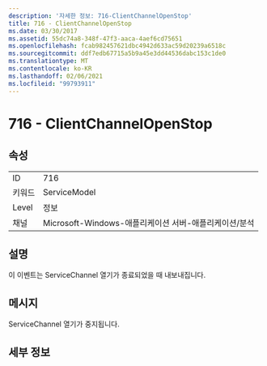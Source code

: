 ```yaml
---
description: '자세한 정보: 716-ClientChannelOpenStop'
title: 716 - ClientChannelOpenStop
ms.date: 03/30/2017
ms.assetid: 55dc74a8-348f-47f3-aaca-4aef6cd75651
ms.openlocfilehash: fcab982457621dbc4942d633ac59d20239a6518c
ms.sourcegitcommit: ddf7edb67715a5b9a45e3dd44536dabc153c1de0
ms.translationtype: MT
ms.contentlocale: ko-KR
ms.lasthandoff: 02/06/2021
ms.locfileid: "99793911"
---
```

# <a name="716---clientchannelopenstop"></a>716 - ClientChannelOpenStop

## <a name="properties"></a>속성  
  
|||  
|-|-|  
|ID|716|  
|키워드|ServiceModel|  
|Level|정보|  
|채널|Microsoft-Windows-애플리케이션 서버-애플리케이션/분석|  
  
## <a name="description"></a>설명  

 이 이벤트는 ServiceChannel 열기가 종료되었을 때 내보내집니다.  
  
## <a name="message"></a>메시지  

 ServiceChannel 열기가 중지됩니다.  
  
## <a name="details"></a>세부 정보
